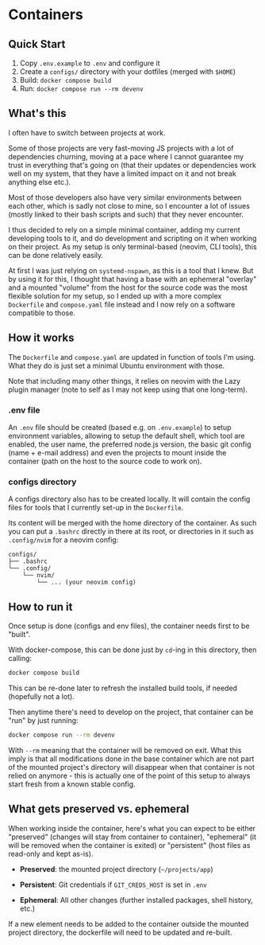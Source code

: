 # Containers

## Quick Start

1. Copy `.env.example` to `.env` and configure it
2. Create a `configs/` directory with your dotfiles (merged with `$HOME`)
3. Build: `docker compose build`
4. Run: `docker compose run --rm devenv`

## What's this

I often have to switch between projects at work.

Some of those projects are very fast-moving JS projects with a lot of
dependencies churning, moving at a pace where I cannot guarantee my
trust in everything that's going on (that their updates or dependencies work
well on my system, that they have a limited impact on it and not break anything
else etc.).

Most of those developers also have very similar environments between each
other, which is sadly not close to mine, so I encounter a lot of issues
(mostly linked to their bash scripts and such) that they never encounter.

I thus decided to rely on a simple minimal container, adding my current
developing tools to it, and do development and scripting on it when working on
their project.
As my setup is only terminal-based (neovim, CLI tools), this can be done
relatively easily.

At first I was just relying on `systemd-nspawn`, as this is a tool that I knew.
But by using it for this, I thought that having a base with an ephemeral
"overlay" and a mounted "volume" from the host for the source code was the most
flexible solution for my setup, so I ended up with a more complex `Dockerfile`
and `compose.yaml` file instead and I now rely on a software compatible to
those.

## How it works

The `Dockerfile` and `compose.yaml` are updated in function of tools I'm using.
What they do is just set a minimal Ubuntu environment with those.

Note that including many other things, it relies on neovim with the Lazy plugin
manager (note to self as I may not keep using that one long-term).

### .env file

An `.env` file should be created (based e.g. on `.env.example`) to setup
environment variables, allowing to setup the default shell, which tool are
enabled, the user name, the preferred node.js version, the basic git config
(name + e-mail address) and even the projects to mount inside the container
(path on the host to the source code to work on).

### configs directory

A configs directory also has to be created locally. It will contain the config
files for tools that I currently set-up in the `Dockerfile`.

Its content will be merged with the home directory of the container. As such you
can put a `.bashrc` directly in there at its root, or directories in it such as
`.config/nvim` for a neovim config:
```
configs/
├── .bashrc
└── .config/
    └── nvim/
        └── ... (your neovim config)
```

## How to run it

Once setup is done (configs and env files), the container needs first to be
"built".

With docker-compose, this can be done just by `cd`-ing in this directory, then
calling:
```sh
docker compose build
```

This can be re-done later to refresh the installed build tools, if needed
(hopefully not a lot).

Then anytime there's need to develop on the project, that container can be
"run" by just running:
```sh
docker compose run --rm devenv
```

With `--rm` meaning that the container will be removed on exit. What this imply
is that all modifications done in the base container which are not part of the
mounted project's directory will disappear when that container is not
relied on anymore - this is actually one of the point of this setup to always
start fresh from a known stable config.

## What gets preserved vs. ephemeral

When working inside the container, here's what you can expect to be either
"preserved" (changes will stay from container to container), "ephemeral" (it will
be removed when the container is exited) or "persistent" (host files as read-only
and kept as-is).

- **Preserved**: the mounted project directory (`~/projects/app`)

- **Persistent**: Git credentials if `GIT_CREDS_HOST` is set in `.env`

- **Ephemeral**: All other changes (further installed packages, shell history,
  etc.)

If a new element needs to be added to the container outside the mounted project
directory, the dockerfile will need to be updated and re-built.
